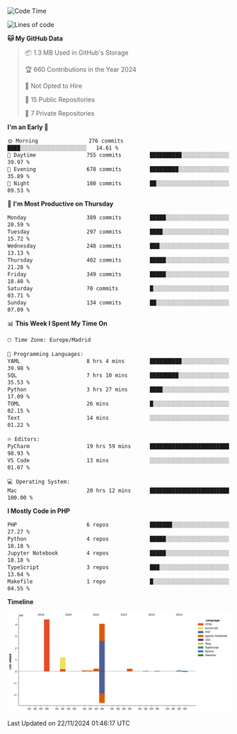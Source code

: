 <!--START_SECTION:waka-->
![Code Time](http://img.shields.io/badge/Code%20Time-489%20hrs%2011%20mins-blue)

![Lines of code](https://img.shields.io/badge/From%20Hello%20World%20I%27ve%20Written-10.4%20million%20lines%20of%20code-blue)

**🐱 My GitHub Data** 

> 📦 1.3 MB Used in GitHub's Storage 
 > 
> 🏆 660 Contributions in the Year 2024
 > 
> 🚫 Not Opted to Hire
 > 
> 📜 15 Public Repositories 
 > 
> 🔑 7 Private Repositories 
 > 
**I'm an Early 🐤** 

```text
🌞 Morning                276 commits         ████░░░░░░░░░░░░░░░░░░░░░   14.61 % 
🌆 Daytime                755 commits         ██████████░░░░░░░░░░░░░░░   39.97 % 
🌃 Evening                678 commits         █████████░░░░░░░░░░░░░░░░   35.89 % 
🌙 Night                  180 commits         ██░░░░░░░░░░░░░░░░░░░░░░░   09.53 % 
```
📅 **I'm Most Productive on Thursday** 

```text
Monday                   389 commits         █████░░░░░░░░░░░░░░░░░░░░   20.59 % 
Tuesday                  297 commits         ████░░░░░░░░░░░░░░░░░░░░░   15.72 % 
Wednesday                248 commits         ███░░░░░░░░░░░░░░░░░░░░░░   13.13 % 
Thursday                 402 commits         █████░░░░░░░░░░░░░░░░░░░░   21.28 % 
Friday                   349 commits         █████░░░░░░░░░░░░░░░░░░░░   18.48 % 
Saturday                 70 commits          █░░░░░░░░░░░░░░░░░░░░░░░░   03.71 % 
Sunday                   134 commits         ██░░░░░░░░░░░░░░░░░░░░░░░   07.09 % 
```


📊 **This Week I Spent My Time On** 

```text
🕑︎ Time Zone: Europe/Madrid

💬 Programming Languages: 
YAML                     8 hrs 4 mins        ██████████░░░░░░░░░░░░░░░   39.98 % 
SQL                      7 hrs 10 mins       █████████░░░░░░░░░░░░░░░░   35.53 % 
Python                   3 hrs 27 mins       ████░░░░░░░░░░░░░░░░░░░░░   17.09 % 
TOML                     26 mins             █░░░░░░░░░░░░░░░░░░░░░░░░   02.15 % 
Text                     14 mins             ░░░░░░░░░░░░░░░░░░░░░░░░░   01.22 % 

🔥 Editors: 
PyCharm                  19 hrs 59 mins      █████████████████████████   98.93 % 
VS Code                  13 mins             ░░░░░░░░░░░░░░░░░░░░░░░░░   01.07 % 

💻 Operating System: 
Mac                      20 hrs 12 mins      █████████████████████████   100.00 % 
```

**I Mostly Code in PHP** 

```text
PHP                      6 repos             ███████░░░░░░░░░░░░░░░░░░   27.27 % 
Python                   4 repos             █████░░░░░░░░░░░░░░░░░░░░   18.18 % 
Jupyter Notebook         4 repos             █████░░░░░░░░░░░░░░░░░░░░   18.18 % 
TypeScript               3 repos             ███░░░░░░░░░░░░░░░░░░░░░░   13.64 % 
Makefile                 1 repo              █░░░░░░░░░░░░░░░░░░░░░░░░   04.55 % 
```



**Timeline**

![Lines of Code chart](https://raw.githubusercontent.com/danisoronellas/danisoronellas/main/assets/bar_graph.png)


 Last Updated on 22/11/2024 01:46:17 UTC
<!--END_SECTION:waka-->
